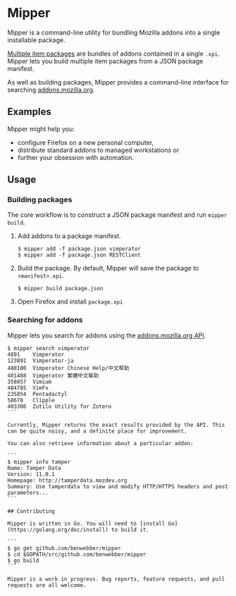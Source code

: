 # Mipper

Mipper is a command-line utility for bundling Mozilla addons into a single installable package.

[Multiple item packages](https://developer.mozilla.org/en-US/docs/Multiple_Item_Packaging) are bundles of addons contained in a single `.xpi`. Mipper lets you build multiple item packages from a JSON package manifest.

As well as building packages, Mipper provides a command-line interface for searching [addons.mozilla.org](http://addons.mozilla.org/).

## Examples

Mipper might help you:

* configure Firefox on a new personal computer,
* distribute standard addons to managed workstations or
* further your obsession with automation.

## Usage

### Building packages

The core workflow is to construct a JSON package manifest and run `mipper build`.

1. Add addons to a package manifest.

    ```
    $ mipper add -f package.json vimperator
    $ mipper add -f package.json RESTClient
    ```
2. Build the package. By default, Mipper will save the package to `<manifest>.xpi`.

    ```
    $ mipper build package.json
    ```
3. Open Firefox and install `package.xpi`

### Searching for addons

Mipper lets you search for addons using the [addons.mozilla.org API](https://developer.mozilla.org/en-US/docs/addons.mozilla.org_%28AMO%29_API_Developers%27_Guide/The_generic_AMO_API).

````
$ mipper search vimperator
4891	Vimperator
123891	Vimperator-ja
480100	Vimperator Chinese Help/中文帮助
481488	Vimperator 繁體中文幫助
358057	Vimium
404785	VimFx
235854	Pentadactyl
58678	Clipple
403306	Zutilo Utility for Zotero
```

Currently, Mipper returns the exact results provided by the API. This can be quite noisy, and a definite place for improvement.

You can also retrieve information about a particular addon:

```
$ mipper info tamper
Name: Tamper Data
Version: 11.0.1
Homepage: http://tamperdata.mozdev.org
Summary: Use tamperdata to view and modify HTTP/HTTPS headers and post parameters...
```

## Contributing

Mipper is written in Go. You will need to [install Go](https://golang.org/doc/install) to build it.

```
$ go get github.com/benwebber/mipper
$ cd $GOPATH/src/github.com/benwebber/mipper
$ go build
```

Mipper is a work in progress. Bug reports, feature requests, and pull requests are all welcome.
